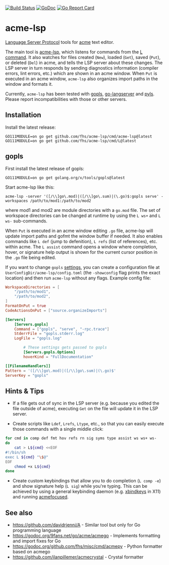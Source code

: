 [![Build Status](https://travis-ci.com/fhs/acme-lsp.svg?branch=master)](https://travis-ci.com/fhs/acme-lsp)
[![GoDoc](https://godoc.org/github.com/fhs/acme-lsp/cmd/acme-lsp?status.svg)](https://godoc.org/github.com/fhs/acme-lsp/cmd/acme-lsp)
[![Go Report Card](https://goreportcard.com/badge/github.com/fhs/acme-lsp)](https://goreportcard.com/report/github.com/fhs/acme-lsp)

# acme-lsp

[Language Server Protocol](https://langserver.org/) tools for [acme](https://en.wikipedia.org/wiki/Acme_(text_editor)) text editor.

The main tool is
[acme-lsp](https://godoc.org/github.com/fhs/acme-lsp/cmd/acme-lsp),
which listens for commands from the [L
command](https://godoc.org/github.com/fhs/acme-lsp/cmd/L).
It also watches for files created (`New`), loaded (`Get`), saved
(`Put`), or deleted (`Del`) in acme, and tells the LSP server about
these changes. The LSP server in turn responds by sending diagnostics
information (compiler errors, lint errors, etc.) which are shown in an
acme window.  When `Put` is executed in an acme window, `acme-lsp`
also organizes import paths in the window and formats it.

Currently, `acme-lsp` has been tested with
[gopls](https://github.com/golang/tools/tree/master/gopls),
[go-langserver](https://github.com/sourcegraph/go-langserver) and
[pyls](https://github.com/palantir/python-language-server). Please report
incompatibilities with those or other servers.

## Installation

Install the latest release:

	GO111MODULE=on go get github.com/fhs/acme-lsp/cmd/acme-lsp@latest
	GO111MODULE=on go get github.com/fhs/acme-lsp/cmd/L@latest

## gopls

First install the latest release of gopls:

	GO111MODULE=on go get golang.org/x/tools/gopls@latest

Start acme-lsp like this:

	acme-lsp -server '([/\\]go\.mod)|([/\\]go\.sum)|(\.go)$:gopls serve' -workspaces /path/to/mod1:/path/to/mod2

where mod1 and mod2 are module directories with a `go.mod` file.
The set of workspace directories can be changed at runtime
by using the `L ws+` and `L ws-` sub-commands.

When `Put` is executed in an acme window editing `.go` file, acme-lsp
will update import paths and gofmt the window buffer if needed.  It also
enables commands like `L def` (jump to defenition), `L refs` (list of
references), etc. within acme. The `L assist` command opens a window 
where completion, hover, or signature help output is shown for the
current cursor position in the `.go` file being edited.

If you want to change `gopls`
[settings](https://github.com/golang/tools/blob/master/gopls/doc/settings.md),
you can create a configuration file at
`UserConfigDir/acme-lsp/config.toml` (the `-showconfig` flag prints
the exact location) and then run `acme-lsp` without any flags. Example
config file:
```toml
WorkspaceDirectories = [
	"/path/to/mod1",
	"/path/to/mod2",
]
FormatOnPut = true
CodeActionsOnPut = ["source.organizeImports"]

[Servers]
	[Servers.gopls]
	Command = ["gopls", "serve", "-rpc.trace"]
	StderrFile = "gopls.stderr.log"
	LogFile = "gopls.log"

		# These settings gets passed to gopls
		[Servers.gopls.Options]
		hoverKind = "FullDocumentation"

[[FilenameHandlers]]
Pattern = '([/\\]go\.mod)|([/\\]go\.sum)|(\.go)$'
ServerKey = "gopls"
```

## Hints & Tips

* If a file gets out of sync in the LSP server (e.g. because you edited
the file outside of acme), executing `Get` on the file will update it
in the LSP server.

* Create scripts like `Ldef`, `Lrefs`, `Ltype`, etc., so that you can
easily execute those commands with a single middle click:
```sh
for cmd in comp def fmt hov refs rn sig syms type assist ws ws+ ws-
do
	cat > L${cmd} <<EOF
#!/bin/sh
exec L ${cmd} "\$@"
EOF
	chmod +x L${cmd}
done
```

* Create custom keybindings that allow you to do completion
(`L comp -e`) and show signature help (`L sig`) while you're
typing. This can be achieved by using a general keybinding daemon
(e.g. [xbindkeys](http://www.nongnu.org/xbindkeys/xbindkeys.html)
in X11) and running
[acmefocused](https://godoc.org/github.com/fhs/acme-lsp/cmd/acmefocused).

## See also

* https://github.com/davidrjenni/A - Similar tool but only for Go programming language
* https://godoc.org/9fans.net/go/acme/acmego - Implements formatting and import fixes for Go
* https://godoc.org/github.com/fhs/misc/cmd/acmepy - Python formatter based on acmego
* https://github.com/ilanpillemer/acmecrystal - Crystal formatter
